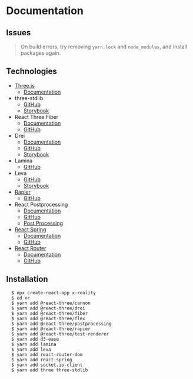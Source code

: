 # Documentation

 ## Issues

> On build errors, try removing `yarn.lock` and `node_modules`, and install packages again.

<!-- - Failed to compile. Attempted import error: 'ParametricGeometry' is not exported from 'three' (imported as 'ParametricGeometry').
  - Fix: `yarn add three@0.143.0` -->

## Technologies

- [Three.js](https://threejs.org/)
  - [Documentation](https://threejs.org/docs/)
- three-stdlib
  - [GitHub](https://github.com/pmndrs/three-stdlib)
  - [Storybook](https://three-stdlib.vercel.app/)
- React Three Fiber
  - [Documentation](https://docs.pmnd.rs/react-three-fiber)
  - [GitHub](https://github.com/pmndrs/react-three-fiber)
- Drei
  - [Documentation](https://docs.pmnd.rs/drei)
  - [GitHub](https://github.com/pmndrs/drei)
  - [Storybook](https://drei.pmnd.rs/)
- Lamina
  - [GitHub](https://github.com/pmndrs/lamina)
- Leva
  - [GitHub](https://github.com/pmndrs/leva)
  - [Storybook](https://leva.pmnd.rs/)
- [Rapier](https://react-three-rapier.pmnd.rs/)
  - [GitHub](https://github.com/pmndrs/react-three-rapier)
- React Postprocessing
  - [Documentation](https://docs.pmnd.rs/react-postprocessing)
  - [GitHub](https://github.com/pmndrs/react-postprocessing)
  - [Post Processing](https://vanruesc.github.io/postprocessing/public/docs/)
- [React Spring](https://react-spring.io/)
  - [Documentation](https://docs.pmnd.rs/react-spring)
  - [GitHub](https://github.com/pmndrs/react-spring)
- [React Router](https://reactrouter.com/)
  - [Documentation](https://reactrouter.com/docs/)
  - [GitHub](https://github.com/remix-run/react-router)

## Installation

      $ npx create-react-app x-reality
      $ cd xr
      $ yarn add @react-three/cannon
      $ yarn add @react-three/drei
      $ yarn add @react-three/fiber
      $ yarn add @react-three/flex
      $ yarn add @react-three/postprocessing
      $ yarn add @react-three/rapier
      $ yarn add @react-three/test-renderer
      $ yarn add d3-ease
      $ yarn add lamina
      $ yarn add leva
      $ yarn add react-router-dom
      $ yarn add react-spring
      $ yarn add socket.io-client
      $ yarn add three three-stdlib
